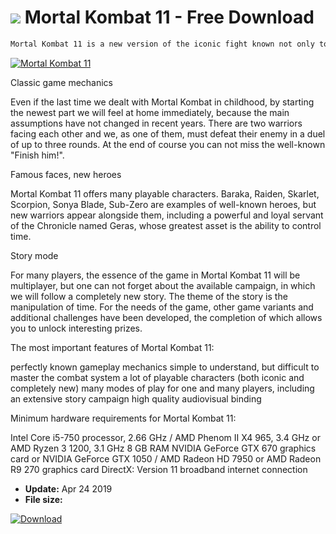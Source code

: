 # ![](https://cdn.softexe.net/static/icon/win.gif) Mortal Kombat 11  - Free Download

```sh
Mortal Kombat 11 is a new version of the iconic fight known not only to console and computer lovers, but also to popular gaming machines in the 90s.
```
[![Mortal Kombat 11](https://gallery.dpcdn.pl/imgc/Tools/90939/g_-_420x350_1.5_-_x240e17ff-655e-4f31-9e8a-72d5c0e7c872.jpg)](https://softexe.net/win/games-entertainment/fighting/mortal-kombat-11:hbhR.html)

Classic game mechanics
 
 Even if the last time we dealt with Mortal Kombat in childhood, by starting the newest part we will feel at home immediately, because the main assumptions have not changed in recent years. There are two warriors facing each other and we, as one of them, must defeat their enemy in a duel of up to three rounds. At the end of course you can not miss the well-known "Finish him!".
 
 Famous faces, new heroes
 
 Mortal Kombat 11 offers many playable characters. Baraka, Raiden, Skarlet, Scorpion, Sonya Blade, Sub-Zero are examples of well-known heroes, but new warriors appear alongside them, including a powerful and loyal servant of the Chronicle named Geras, whose greatest asset is the ability to control time.
 
 Story mode
 
 For many players, the essence of the game in Mortal Kombat 11 will be multiplayer, but one can not forget about the available campaign, in which we will follow a completely new story. The theme of the story is the manipulation of time. For the needs of the game, other game variants and additional challenges have been developed, the completion of which allows you to unlock interesting prizes.
 
 The most important features of Mortal Kombat 11:
 
 perfectly known gameplay mechanics
 simple to understand, but difficult to master the combat system
 a lot of playable characters (both iconic and completely new)
 many modes of play for one and many players, including an extensive story campaign
 high quality audiovisual binding
 
 Minimum hardware requirements for Mortal Kombat 11:
 
 Intel Core i5-750 processor, 2.66 GHz / AMD Phenom II X4 965, 3.4 GHz or AMD Ryzen 3 1200, 3.1 GHz
 8 GB RAM
 NVIDIA GeForce GTX 670 graphics card or NVIDIA GeForce GTX 1050 / AMD Radeon HD 7950 or AMD Radeon R9 270 graphics card
 DirectX: Version 11
 broadband internet connection


- **Update:** Apr 24 2019
- **File size:** 

[![Download](https://cdn.softexe.net/static/img/download.png)](https://softexe.net/win/games-entertainment/fighting/mortal-kombat-11:hbhR.html)

